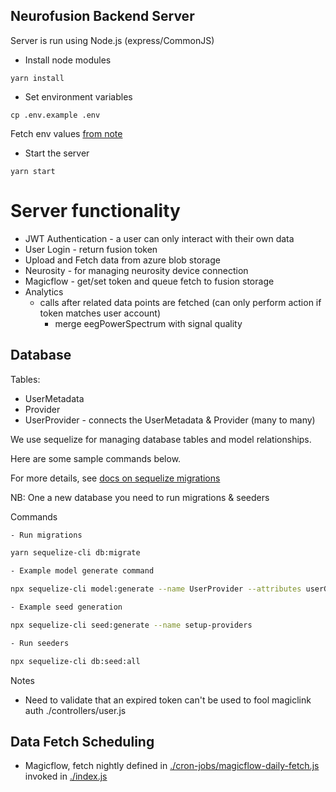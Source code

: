 ## Neurofusion Backend Server

Server is run using Node.js (express/CommonJS)

- Install node modules

```
yarn install
```

- Set environment variables

```
cp .env.example .env
```

Fetch env values [from note](https://www.icloud.com/notes/081Ci0RTYFZk2smnqXttFoceg#Neurofusion_Cred)

- Start the server

```
yarn start
```

# Server functionality

- JWT Authentication - a user can only interact with their own data
- User Login - return fusion token
- Upload and Fetch data from azure blob storage
- Neurosity - for managing neurosity device connection
- Magicflow - get/set token and queue fetch to fusion storage
- Analytics
  - calls after related data points are fetched (can only perform action if token matches user account)
    - merge eegPowerSpectrum with signal quality

## Database

Tables:

- UserMetadata
- Provider
- UserProvider - connects the UserMetadata & Provider (many to many)

We use sequelize for managing database tables and model relationships.

Here are some sample commands below.

For more details, see [docs on sequelize migrations](https://sequelize.org/docs/v6/other-topics/migrations/)

NB: One a new database you need to run migrations & seeders

Commands

```bash
- Run migrations

yarn sequelize-cli db:migrate

- Example model generate command

npx sequelize-cli model:generate --name UserProvider --attributes userGuid:string,providerGuid:string,providerUserId:string,providerUserKey:string,providerToken:string,providerOrder:number,providerLastFetched:date

- Example seed generation

npx sequelize-cli seed:generate --name setup-providers

- Run seeders

npx sequelize-cli db:seed:all

```

Notes

- Need to validate that an expired token can't be used to fool magiclink auth ./controllers/user.js

## Data Fetch Scheduling

- Magicflow, fetch nightly defined in [./cron-jobs/magicflow-daily-fetch.js](./cron-jobs/magicflow-daily-fetch.js) invoked in [./index.js](./index.js)
